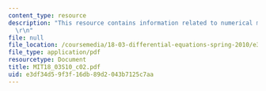 ```yaml
---
content_type: resource
description: "This resource contains information related to numerical methods. \r\n\
  \r\n"
file: null
file_location: /coursemedia/18-03-differential-equations-spring-2010/e3df34d59f3f16db89d2043b7125c7aa_MIT18_03S10_c02.pdf
file_type: application/pdf
resourcetype: Document
title: MIT18_03S10_c02.pdf
uid: e3df34d5-9f3f-16db-89d2-043b7125c7aa
---
```

